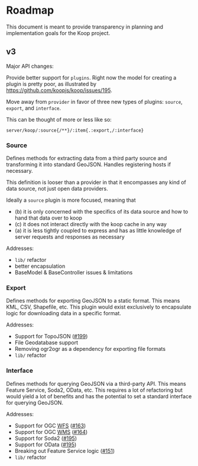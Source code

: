 # Roadmap

This document is meant to provide transparency in planning and implementation goals for the Koop project.

## v3

Major API changes:

Provide better support for `plugins`. Right now the model for creating a plugin is pretty poor, as illustrated by https://github.com/koopjs/koop/issues/195.

Move away from `provider` in favor of three new types of plugins: `source`, `export`, and `interface`.

This can be thought of more or less like so:

`server/koop/:source{/**}/:item{.:export,/:interface}`

### Source

Defines methods for extracting data from a third party source and transforming it into standard GeoJSON. Handles registering hosts if necessary.

This definition is looser than a provider in that it encompasses any kind of data source, not just open data providers.

Ideally a `source` plugin is more focused, meaning that

- (b) it is only concerned with the specifics of its data source and how to hand that data over to koop
- (c) it does not interact directly with the koop cache in any way
- (a) it is less tightly coupled to express and has as little knowledge of server requests and responses as necessary

Addresses:

* `lib/` refactor
* better encapsulation
* BaseModel & BaseController issues & limitations

### Export

Defines methods for exporting GeoJSON to a static format. This means KML, CSV, Shapefile, etc. This plugin would exist exclusively to encapsulate logic for downloading data in a specific format.

Addresses:

* Support for TopoJSON ([#199](https://github.com/koopjs/koop/issues/199))
* File Geodatabase support
* Removing ogr2ogr as a dependency for exporting file formats
* `lib/` refactor

### Interface

Defines methods for querying GeoJSON via a third-party API. This means Feature Service, Soda2, OData, etc. This requires a lot of refactoring but would yield a lot of benefits and has the potential to set a standard interface for querying GeoJSON.

Addresses:

* Support for OGC [WFS](http://www.opengeospatial.org/standards/wfs) ([#163](https://github.com/koopjs/koop/issues/163))
* Support for OGC [WMS](http://www.opengeospatial.org/standards/wms) ([#164](https://github.com/koopjs/koop/issues/164))
* Support for Soda2 ([#195](https://github.com/koopjs/koop/issues/195))
* Support for OData ([#195](https://github.com/koopjs/koop/issues/195))
* Breaking out Feature Service logic ([#151](https://github.com/koopjs/koop/issues/151))
* `lib/` refactor
